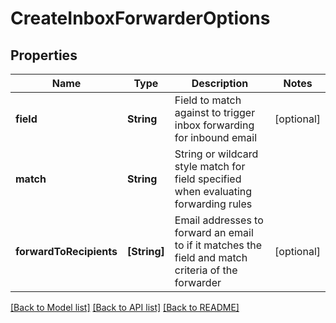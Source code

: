 # CreateInboxForwarderOptions

## Properties
Name | Type | Description | Notes
------------ | ------------- | ------------- | -------------
**field** | **String** | Field to match against to trigger inbox forwarding for inbound email | [optional] 
**match** | **String** | String or wildcard style match for field specified when evaluating forwarding rules | 
**forwardToRecipients** | **[String]** | Email addresses to forward an email to if it matches the field and match criteria of the forwarder | [optional] 

[[Back to Model list]](../README#documentation-for-models) [[Back to API list]](../README#documentation-for-api-endpoints) [[Back to README]](../README)


